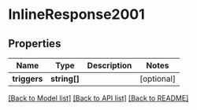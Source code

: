 # InlineResponse2001

## Properties
Name | Type | Description | Notes
------------ | ------------- | ------------- | -------------
**triggers** | **string[]** |  | [optional] 

[[Back to Model list]](../README.md#documentation-for-models) [[Back to API list]](../README.md#documentation-for-api-endpoints) [[Back to README]](../README.md)

